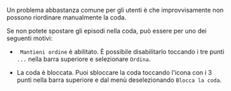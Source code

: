 Un problema abbastanza comune per gli utenti è che improvvisamente non possono riordinare manualmente la coda.

Se non potete spostare gli episodi nella coda, può essere per uno dei seguenti motivi:

- ` Mantieni ordine` è abilitato. È possibile disabilitarlo toccando i tre punti `...` nella barra superiore e selezionare `Ordina`.

- La coda è bloccata. Puoi sbloccare la coda toccando l'icona con i 3 punti nella barra superiore e dal menù deselezionando `Blocca la coda`.

